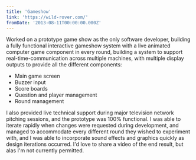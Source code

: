 ```yaml
---
title: 'Gameshow'
link: 'https://wild-rover.com/'
fromDate: '2013-08-11T00:00:00.000Z'
---
```


Worked on a prototype game show as the only software developer, building a fully functional interactive gameshow system with a live animated computer game component in every round, building a system to support real-time-communication across multiple machines, with multiple display outputs to provide all the different components:
 
  - Main game screen
  - Buzzer input  
  - Score boards
  - Question and player management
  - Round management
    
I also provided live technical support during major television network pitching sessions, and the prototype was 100% functional. I was able to iterate rapidly when changes were requested during development, and managed to accommodate every different round they wished to experiment with, and I was able to incorporate sound effects and graphics quickly as design iterations occurred. I'd love to share a video of the end result, but alas I'm not currently permitted.
